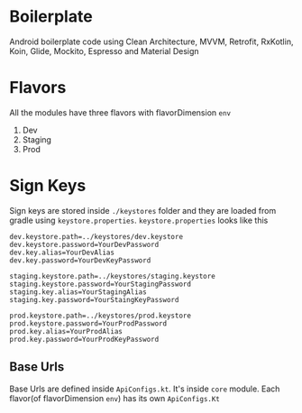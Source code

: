 # Boilerplate
Android boilerplate code using Clean Architecture, MVVM, Retrofit, RxKotlin, Koin, Glide, Mockito, Espresso and Material Design

# Flavors
All the modules have three flavors with flavorDimension `env`
1. Dev
2. Staging
3. Prod

# Sign Keys
Sign keys are stored inside `./keystores` folder and they are loaded from gradle using `keystore.properties`.
`keystore.properties` looks like this
```
dev.keystore.path=../keystores/dev.keystore
dev.keystore.password=YourDevPassword
dev.key.alias=YourDevAlias
dev.key.password=YourDevKeyPassword

staging.keystore.path=../keystores/staging.keystore
staging.keystore.password=YourStagingPassword
staging.key.alias=YourStagingAlias
staging.key.password=YourStaingKeyPassword

prod.keystore.path=../keystores/prod.keystore
prod.keystore.password=YourProdPassword
prod.key.alias=YourProdAlias
prod.key.password=YourProdKeyPassword
```

## Base Urls
Base Urls are defined inside `ApiConfigs.kt`. It's inside `core` module. Each flavor(of flavorDimension `env`) has its own `ApiConfigs.Kt` 